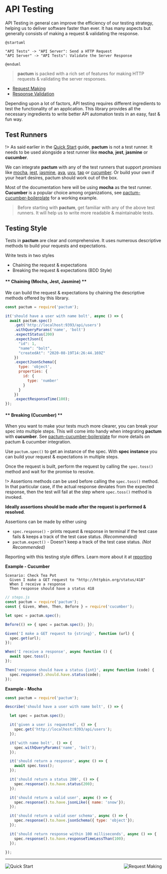 # API Testing

API Testing in general can improve the efficiency of our testing strategy, helping us to deliver software faster than ever. It has many aspects but generally consists of making a request & validating the response.

```plantuml
@startuml

"API Tests" -> "API Server": Send a HTTP Request 
"API Server" -> "API Tests": Validate the Server Response

@enduml
```

> **pactum** is packed with a rich set of features for making HTTP requests & validating the server responses.

- [Request Making](request-making)
- [Response Validation](response-validation)

Depending upon a lot of factors, API testing requires different ingredients to test the functionality of an application. This library provides all the necessary ingredients to write better API automation tests in an easy, fast & fun way.

## Test Runners

!> As said earlier in the [Quick Start](quick-start) guide, **pactum** is not a test runner. It needs to be used alongside a test runner like **mocha**, **jest**, **jasmine** or **cucumber**.

We can integrate **pactum** with any of the test runners that support *promises* like [mocha](https://www.npmjs.com/package/mocha), [jest](https://www.npmjs.com/package/jest), [jasmine](https://www.npmjs.com/package/jasmine), [ava](https://www.npmjs.com/package/ava), [uvu](https://www.npmjs.com/package/uvu), [tap](https://www.npmjs.com/package/tap) or [cucumber](https://www.npmjs.com/package/@cucumber). Or build your own if your heart desires, pactum should work out of the box.

Most of the documentation here will be using **mocha** as the test runner. **Cucumber** is a popular choice among organizations, see [pactum-cucumber-boilerplate](https://github.com/pactumjs/pactum-cucumber-boilerplate) for a working example.
  
> Before starting with **pactum**, get familiar with any of the above test runners. It will help us to write more readable & maintainable tests. 

## Testing Style

Tests in **pactum** are clear and comprehensive. It uses numerous descriptive methods to build your requests and expectations.

Write tests in two styles

* Chaining the request & expectations
* Breaking the request & expectations (BDD Style)

<!-- tabs:start -->

#### ** Chaining (Mocha, Jest, Jasmine) **

We can build the request & expectations by chaining the descriptive methods offered by this library.

```js
const pactum = require('pactum');

it('should have a user with name bolt', async () => {
  await pactum.spec()
    .get('http://localhost:9393/api/users')
    .withQueryParams('name', 'bolt')
    .expectStatus(200)
    .expectJson({
      "id": 1,
      "name": "bolt",
      "createdAt": "2020-08-19T14:26:44.169Z"
    })
    .expectJsonSchema({
      type: 'object',
      properties: {
        id: {
          type: 'number'
        }
      }
    })
    .expectResponseTime(100);
});
```

#### ** Breaking  (Cucumber) **

When you want to make your tests much more clearer, you can break your spec into multiple steps. This will come into handy when integrating **pactum** with **cucumber**. See [pactum-cucumber-boilerplate](https://github.com/pactumjs/pactum-cucumber-boilerplate) for more details on pactum & cucumber integration.


Use `pactum.spec()` to get an instance of the spec. With **spec instance** you can build your request & expectations in multiple steps.

Once the request is built, perform the request by calling the `spec.toss()` method and wait for the promise to resolve.

!> Assertions methods can be used before calling the `spec.toss()` method. In that particular case, if the actual response deviates from the expected response, then the test will fail at the step where  `spec.toss()` method is invoked.

**Ideally assertions should be made after the request is performed & resolved**.

Assertions can be made by either using 

- `spec.response()` - prints request & response in terminal if the test case fails & keeps a track of the test case status. *(Recommended)*
- `pactum.expect()` - Doesn't keep a track of the test case status. *(Not Recommended)*

Reporting with this testing style differs. Learn more about it at [reporting](reporting)

**Example - Cucumber**

```gherkin
Scenario: Check Tea Pot
  Given I make a GET request to "http://httpbin.org/status/418"
  When I receive a response
  Then response should have a status 418
```

```js
// steps.js
const pactum = require('pactum');
const { Given, When, Then, Before } = require('cucumber');

let spec = pactum.spec();

Before(() => { spec = pactum.spec(); });

Given('I make a GET request to {string}', function (url) {
  spec.get(url);
});

When('I receive a response', async function () {
  await spec.toss();
});

Then('response should have a status {int}', async function (code) {
  spec.response().should.have.status(code);
});
```

**Example - Mocha**

```js
const pactum = require('pactum');

describe('should have a user with name bolt', () => {

  let spec = pactum.spec();

  it('given a user is requested', () => {
    spec.get('http://localhost:9393/api/users');
  });

  it('with name bolt', () => {
    spec.withQueryParams('name', 'bolt');
  });

  it('should return a response', async () => {
    await spec.toss();
  });

  it('should return a status 200', () => {
    spec.response().to.have.status(200);
  });

  it('should return a valid user', async () => {
    spec.response().to.have.jsonLike({ name: 'snow'});
  });

  it('should return a valid user schema', async () => {
    spec.response().to.have.jsonSchema({ type: 'object'});
  });

  it('should return response within 100 milliseconds', async () => {
    spec.response().to.have.responseTimeLessThan(100);
  });

});
```

<!-- tabs:end -->

----

<a href="#/quick-start" >
  <img src="https://img.shields.io/badge/PREV-Quick%20Start-orange" alt="Quick Start" align="left" style="display: inline;" />
</a>
<a href="#/request-making" >
  <img src="https://img.shields.io/badge/NEXT-Request%20Making-blue" alt="Request Making" align="right" style="display: inline;" />
</a>